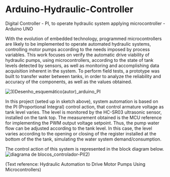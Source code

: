 # Arduino-Hydraulic-Controller
Digital Controller - PI, to operate hydraulic system applying microcontroller - Arduino UNO 

With the evolution of embedded technology, programmed microcontrollers are likely to be implemented to operate automated hydraulic systems, controlling motor pumps according to the needs imposed by process variables. This work focuses on verify the automatic drive viability of hydraulic pumps, using microcontrollers, according to the state of tank levels detected by sensors, as well as monitoring and accomplishing data acquisition inherent in the system. To perform field tests, a prototype was built to transfer water between tanks, in order to analyze the reliability and accuracy of the components, as well as the values obtained. 

![3)Desenho_esquemático(autor)_arduino_PI](https://user-images.githubusercontent.com/43359860/67165702-d22ab380-f35e-11e9-96d8-fad5b8a123f9.jpg)

In this project (seted up in sketch above), system automation is based on the PI (Proportional Integral) control action, that control armature voltage as tank level varies. The level is monitored by the HC-SR03 ultrasonic sensor, installed on the tank top. The measurement obtained is the MCU reference for implementing the PWM output voltage setpoint. Thus, the pump water flow can be adjusted according to the tank level. In this case, the level varies according to the opening or closing of the register installed at the bottom of the the tank, simulating the water system demand/consumption.

The control action of this system is represented in the block diagram below.
![diagrama de blocos_controlador-PI(2)](https://user-images.githubusercontent.com/43359860/67256359-0389a900-f45d-11e9-9d95-df39892849c5.JPG)

(Text reference: Hydraulic Automation to Drive Motor Pumps Using Microcontrollers)
